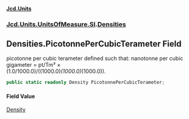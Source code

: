 #### [Jcd.Units](index.md 'index')
### [Jcd.Units.UnitsOfMeasure.SI](Jcd.Units.UnitsOfMeasure.SI.md 'Jcd.Units.UnitsOfMeasure.SI').[Densities](Densities.md 'Jcd.Units.UnitsOfMeasure.SI.Densities')

## Densities.PicotonnePerCubicTerameter Field

picotonne per cubic terameter defined such that: nanotonne per cubic gigameter = pt/Tm³ ×  
(1.0/1000.0)/((1000.0)*(1000.0)*(1000.0)).

```csharp
public static readonly Density PicotonnePerCubicTerameter;
```

#### Field Value
[Density](Density.md 'Jcd.Units.UnitTypes.Density')